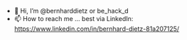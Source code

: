 - 👋 Hi, I’m @bernharddietz or be_hack_d 
- 📫 How to reach me ... best via LinkedIn:
      https://www.linkedin.com/in/bernhard-dietz-81a207125/


